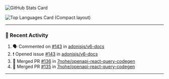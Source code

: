 ![GitHub Stats Card](https://github-readme-stats.vercel.app/api?username=7nohe&count_private=true&theme=react)

![Top Languages Card (Compact layout)](https://github-readme-stats.vercel.app/api/top-langs/?username=7nohe&layout=compact&theme=react)

---

### :koala: Recent Activity

<!--START_SECTION:activity-->
1. 🗣 Commented on [#143](https://github.com/adonisjs/v6-docs/issues/143#issuecomment-2316965688) in [adonisjs/v6-docs](https://github.com/adonisjs/v6-docs)
2. ❗ Opened issue [#143](https://github.com/adonisjs/v6-docs/issues/143) in [adonisjs/v6-docs](https://github.com/adonisjs/v6-docs)
3. 🎉 Merged PR [#136](https://github.com/7nohe/openapi-react-query-codegen/pull/136) in [7nohe/openapi-react-query-codegen](https://github.com/7nohe/openapi-react-query-codegen)
4. 🎉 Merged PR [#135](https://github.com/7nohe/openapi-react-query-codegen/pull/135) in [7nohe/openapi-react-query-codegen](https://github.com/7nohe/openapi-react-query-codegen)
<!--END_SECTION:activity-->

---
